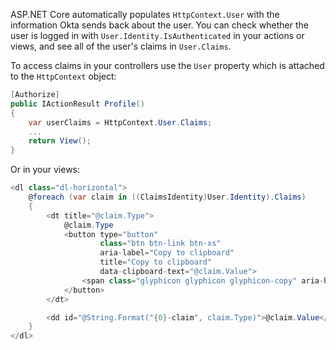 ASP.NET Core automatically populates `HttpContext.User` with the information Okta sends back about the user. You can check whether the user is logged in with `User.Identity.IsAuthenticated` in your actions or views, and see all of the user's claims in `User.Claims`.

To access claims in your controllers use the `User` property which is attached to the `HttpContext` object:

```csharp
[Authorize]
public IActionResult Profile()
{
    var userClaims = HttpContext.User.Claims;
    ...
    return View();
}
```

Or in your views:

```csharp
<dl class="dl-horizontal">
    @foreach (var claim in ((ClaimsIdentity)User.Identity).Claims)
    {
        <dt title="@claim.Type">
            @claim.Type
            <button type="button"
                    class="btn btn-link btn-xs"
                    aria-label="Copy to clipboard"
                    title="Copy to clipboard"
                    data-clipboard-text="@claim.Value">
                <span class="glyphicon glyphicon glyphicon-copy" aria-hidden="true"></span>
            </button>
        </dt>

        <dd id="@String.Format("{0}-claim", claim.Type)">@claim.Value</dd>
    }
</dl>
```